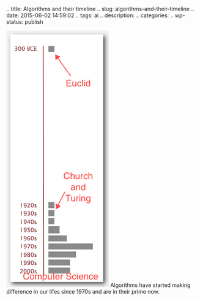 .. title: Algorithms and their timeline
.. slug: algorithms-and-their-timeline
.. date: 2015-06-02 14:59:02
.. tags: ai
.. description: 
.. categories: 
.. wp-status: publish

<html><body><img class="size-full wp-image-1567" src="/2015/06/whystudyalgorithms.png" alt="Algorithms have started making difference in our lifes since 1970s and are in their prime now." width="268" height="670"> Algorithms have started making difference in our lifes since 1970s and are in their prime now.</body></html>